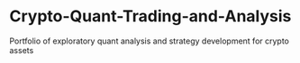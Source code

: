 # Crypto-Quant-Trading-and-Analysis
Portfolio of exploratory quant analysis and strategy development for crypto assets
